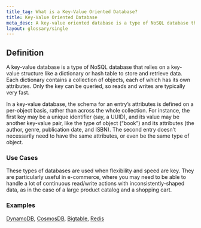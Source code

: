 ```yaml
---
title_tag: What is a Key-Value Oriented Database?
title: Key-Value Oriented Database
meta_desc: A key-value oriented database is a type of NoSQL database that relies on a key-value structure like a dictionary or hash table to store and retrieve data.
layout: glossary/single
---
```


## Definition

A key-value database is a type of NoSQL database that relies on a key-value structure like a dictionary or hash table to store and retrieve data. Each dictionary contains a collection of objects, each of which has its own attributes. Only the key can be queried, so reads and writes are typically very fast.

In a key-value database, the schema for an entry’s attributes is defined on a per-object basis, rather than across the whole collection. For instance, the first key may be a unique identifier (say, a UUID), and its value may be another key-value pair, like the type of object (“book”) and its attributes (the author, genre, publication date, and ISBN). The second entry doesn’t necessarily need to have the same attributes, or even be the same type of object.

### Use Cases

These types of databases are used when flexibility and speed are key. They are particularly useful in e-commerce, where you may need to be able to handle a lot of continuous read/write actions with inconsistently-shaped data, as in the case of a large product catalog and a shopping cart.

### Examples

[DynamoDB](https://aws.amazon.com/dynamodb/), [CosmosDB](https://azure.microsoft.com/en-us/services/cosmos-db/), [Bigtable](https://cloud.google.com/bigtable), [Redis](https://redis.io/)
